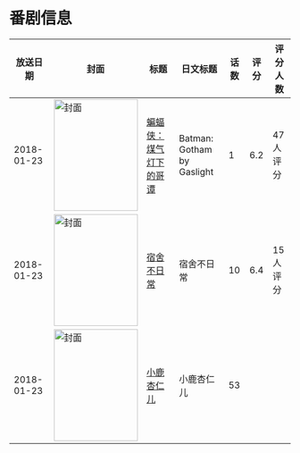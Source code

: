 # 番剧信息

|放送日期|封面|标题|日文标题|话数|评分|评分人数|
|---|---|---|---|---|---|---|
|2018-01-23|<img src="//lain.bgm.tv/pic/cover/c/28/8d/235156_vb13l.jpg" alt="封面" style="width:150px;height:200px;object-fit:cover;">|[蝙蝠侠：煤气灯下的哥谭](https://bangumi.tv/subject/235156)|Batman: Gotham by Gaslight|1|6.2|47人评分|
|2018-01-23|<img src="//lain.bgm.tv/pic/cover/c/72/4a/236566_L3HJV.jpg" alt="封面" style="width:150px;height:200px;object-fit:cover;">|[宿舍不日常](https://bangumi.tv/subject/236566)|宿舍不日常|10|6.4|15人评分|
|2018-01-23|<img src="//lain.bgm.tv/pic/cover/c/9d/c9/236600_NfeFV.jpg" alt="封面" style="width:150px;height:200px;object-fit:cover;">|[小鹿杏仁儿](https://bangumi.tv/subject/236600)|小鹿杏仁儿|53|||
